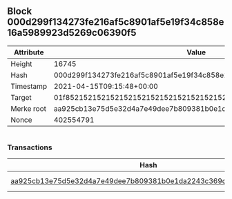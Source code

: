 ## Block 000d299f134273fe216af5c8901af5e19f34c858e16a5989923d5269c06390f5

Attribute | Value
--- | ---
Height | 16745
Hash | 000d299f134273fe216af5c8901af5e19f34c858e16a5989923d5269c06390f5
Timestamp | 2021-04-15T09:15:48+00:00
Target | 01f8521521521521521521521521521521521521521521521521521521521521
Merke root | aa925cb13e75d5e32d4a7e49dee7b809381b0e1da2243c369d84f0a20301db57
Nonce | 402554791

```

```

### Transactions

Hash | Amount
--- | ---
[aa925cb13e75d5e32d4a7e49dee7b809381b0e1da2243c369d84f0a20301db57](aa925cb13e75d5e32d4a7e49dee7b809381b0e1da2243c369d84f0a20301db57.md) | 10.00000000 SKEPTI 
